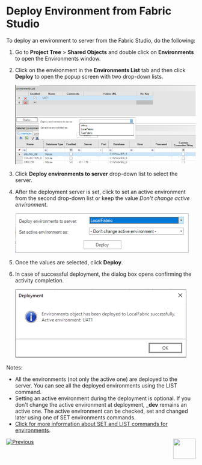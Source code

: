 # Deploy Environment from Fabric Studio

To deploy an environment to server from the Fabric Studio, do the following:

1. Go to **Project Tree** > **Shared Objects** and double click on **Environments** to open the Environments window.

2. Click on the environment in the **Environments List** tab and then click **Deploy** to open the popup screen with two drop-down lists.

   ![image](images/25_03_1.png)

3. Click **Deploy environments to server** drop-down list to select the server.

4. After the deployment server is set, click to set an active environment from the second drop-down list or keep the value *Don't change active environment*.

   ![image](images/25_03_2.png)

5. Once the values are selected, click **Deploy**.

6. In case of successful deployment, the dialog box opens confirming the activity completion.

   ![image](images/25_03_3.PNG)

Notes:

* All the environments (not only the active one) are deployed to the server. You can see all the deployed environments using the LIST command.
* Setting an active environment during the deployment is optional. If you don't change the active environment at deployment, **_dev** remains an active one. The active environment can be checked, set and changed later using one of SET environments commands.
* [Click for more information about SET and LIST commands for environments](/articles/25_environments/05_set_and_list_commands.md).

[![Previous](/articles/images/Previous.png)](02_create_new_environment.md)[<img align="right" width="60" height="54" src="/articles/images/Next.png">](04_offline_deployment.md)